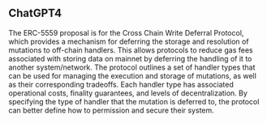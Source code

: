 ## ChatGPT4

The ERC-5559 proposal is for the Cross Chain Write Deferral Protocol, which provides a mechanism for deferring the storage and resolution of mutations to off-chain handlers. This allows protocols to reduce gas fees associated with storing data on mainnet by deferring the handling of it to another system/network. The protocol outlines a set of handler types that can be used for managing the execution and storage of mutations, as well as their corresponding tradeoffs. Each handler type has associated operational costs, finality guarantees, and levels of decentralization. By specifying the type of handler that the mutation is deferred to, the protocol can better define how to permission and secure their system.
